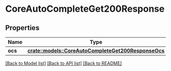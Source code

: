 # CoreAutoCompleteGet200Response

## Properties

Name | Type | Description | Notes
------------ | ------------- | ------------- | -------------
**ocs** | [**crate::models::CoreAutoCompleteGet200ResponseOcs**](core_auto_complete_get_200_response_ocs.md) |  | 

[[Back to Model list]](../README.md#documentation-for-models) [[Back to API list]](../README.md#documentation-for-api-endpoints) [[Back to README]](../README.md)


